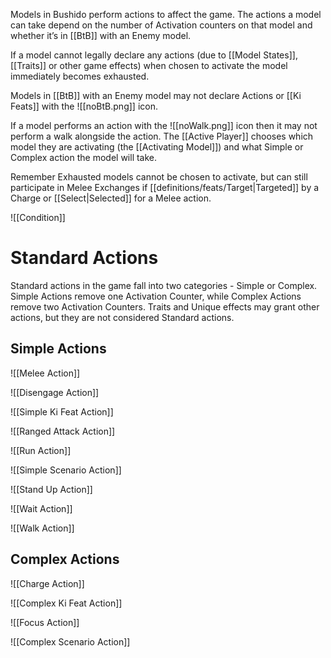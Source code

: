 Models in Bushido perform actions to affect the game. The actions a model can take depend on the number of Activation counters on that model and whether it’s in [[BtB]] with an Enemy model.

If a model cannot legally declare any actions (due to [[Model States]], [[Traits]] or other game effects) when chosen to activate the model immediately becomes exhausted.

Models in [[BtB]] with an Enemy model may not declare Actions or [[Ki Feats]] with the ![[noBtB.png]] icon.

If a model performs an action with the ![[noWalk.png]] icon then it may not perform a walk alongside the action. The [[Active Player]] chooses which model they are activating (the [[Activating Model]]) and what Simple or Complex action the model will take.

Remember Exhausted models cannot be chosen to activate, but can still participate in Melee Exchanges if [[definitions/feats/Target|Targeted]] by a Charge or [[Select|Selected]] for a Melee action.

![[Condition]]
# Standard Actions
Standard actions in the game fall into two categories - Simple or Complex. Simple Actions remove one Activation Counter, while Complex Actions remove two Activation Counters. Traits and Unique effects may grant other actions, but they are not considered Standard actions.
## Simple Actions

![[Melee Action]]

![[Disengage Action]]

![[Simple Ki Feat Action]]

![[Ranged Attack Action]]

![[Run Action]]

![[Simple Scenario Action]]

![[Stand Up Action]]

![[Wait Action]]

![[Walk Action]]
## Complex Actions

![[Charge Action]]

![[Complex Ki Feat Action]]

![[Focus Action]]

![[Complex Scenario Action]]

